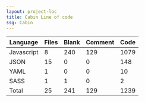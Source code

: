 ```yaml
---
layout: project-loc
title: Cabin Line of code
ssg: Cabin
---
```

<div class="table-responsive">
<table class="table">
<thead><tr>
<th>Language</th>
<th>Files</th>
<th>Blank</th>
<th>Comment</th>
<th>Code</th>
</tr></thead><tbody>
<tr><td>Javascript</td><td> 8</td><td> 240</td><td> 129</td><td> 1079</td></tr>
<tr><td>JSON</td><td> 15</td><td> 0</td><td> 0</td><td> 148</td></tr>
<tr><td>YAML</td><td> 1</td><td> 0</td><td> 0</td><td> 10</td></tr>
<tr><td>SASS</td><td> 1</td><td> 1</td><td> 0</td><td> 2</td></tr>
<tr><td>Total</td><td>25</td><td>241</td><td>129</td><td>1239</td></tr>
</tbody></table></div>
